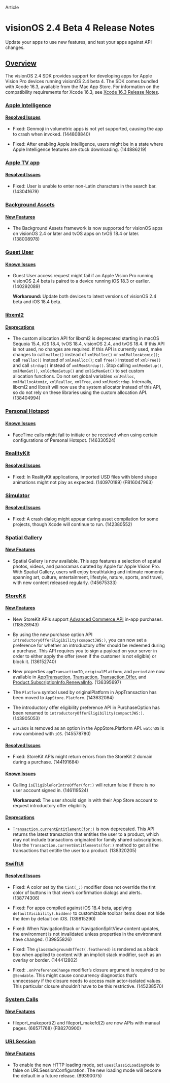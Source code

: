 Article

# visionOS 2.4 Beta 4 Release Notes

Update your apps to use new features, and test your apps against API changes.

## [Overview](https://developer.apple.com/documentation/visionos-release-notes/visionos-2_4-release-notes#Overview)

The visionOS 2.4 SDK provides support for developing apps for Apple Vision Pro devices running visionOS 2.4 beta 4. The SDK comes bundled with Xcode 16.3, available from the Mac App Store. For information on the compatibility requirements for Xcode 16.3, see [Xcode 16.3 Release Notes](https://developer.apple.com/documentation/Xcode-Release-Notes/xcode-16_3-release-notes).

### [Apple Intelligence](https://developer.apple.com/documentation/visionos-release-notes/visionos-2_4-release-notes#Apple-Intelligence)

#### [Resolved Issues](https://developer.apple.com/documentation/visionos-release-notes/visionos-2_4-release-notes#Resolved-Issues)

- Fixed: Genmoji in volumetric apps is not yet supported, causing the app to crash when invoked. (144808840)

- Fixed: After enabling Apple Intelligence, users might be in a state where Apple Intelligence features are stuck downloading. (144886219)

### [Apple TV app](https://developer.apple.com/documentation/visionos-release-notes/visionos-2_4-release-notes#Apple-TV-app)

#### [Resolved Issues](https://developer.apple.com/documentation/visionos-release-notes/visionos-2_4-release-notes#Resolved-Issues)

- Fixed: User is unable to enter non-Latin characters in the search bar. (143041679)

### [Background Assets](https://developer.apple.com/documentation/visionos-release-notes/visionos-2_4-release-notes#Background-Assets)

#### [New Features](https://developer.apple.com/documentation/visionos-release-notes/visionos-2_4-release-notes#New-Features)

- The Background Assets framework is now supported for visionOS apps on visionOS 2.4 or later and tvOS apps on tvOS 18.4 or later. (138008978)

### [Guest User](https://developer.apple.com/documentation/visionos-release-notes/visionos-2_4-release-notes#Guest-User)

#### [Known Issues](https://developer.apple.com/documentation/visionos-release-notes/visionos-2_4-release-notes#Known-Issues)

- Guest User access request might fail if an Apple Vision Pro running visionOS 2.4 beta is paired to a device running iOS 18.3 or earlier. (140292089)

  **Workaround:** Update both devices to latest versions of visionOS 2.4 beta and iOS 18.4 beta.

### [libxml2](https://developer.apple.com/documentation/visionos-release-notes/visionos-2_4-release-notes#libxml2)

#### [Deprecations](https://developer.apple.com/documentation/visionos-release-notes/visionos-2_4-release-notes#Deprecations)

- The custom allocation API for libxml2 is deprecated starting in macOS Sequoia 15.4, iOS 18.4, tvOS 18.4, visionOS 2.4, and tvOS 18.4. If this API is not used, no changes are required. If this API is currently used, make changes to call `malloc()` instead of `xmlMalloc()` or `xmlMallocAtomic()`; call `realloc()` instead of `xmlRealloc()`; call `free()` instead of `xmlFree()` and call `strdup()` instead of `xmlMemStrdup()`. Stop calling `xmlMemSetup()`, `xmlMemGet()`, `xmlGcMemSetup()` and `xmlGcMemGet()` to set custom allocation functions. Do not set global variables `xmlMalloc`, `xmlMallocAtomic`, `xmlRealloc`, `xmlFree`, and `xmlMemStrdup`. Internally, libxml2 and libxslt will now use the system allocator instead of this API, so do not rely on these libraries using the custom allocation API. (138404994)

### [Personal Hotspot](https://developer.apple.com/documentation/visionos-release-notes/visionos-2_4-release-notes#Personal-Hotspot)

#### [Known Issues](https://developer.apple.com/documentation/visionos-release-notes/visionos-2_4-release-notes#Known-Issues)

- FaceTime calls might fail to initiate or be received when using certain configurations of Personal Hotspot. (146330524)

### [RealityKit](https://developer.apple.com/documentation/visionos-release-notes/visionos-2_4-release-notes#RealityKit)

#### [Resolved Issues](https://developer.apple.com/documentation/visionos-release-notes/visionos-2_4-release-notes#Resolved-Issues)

- Fixed: In RealityKit applications, imported USD files with blend shape animations might not play as expected. (140970189) (FB16047963)

### [Simulator](https://developer.apple.com/documentation/visionos-release-notes/visionos-2_4-release-notes#Simulator)

#### [Resolved Issues](https://developer.apple.com/documentation/visionos-release-notes/visionos-2_4-release-notes#Resolved-Issues)

- Fixed: A crash dialog might appear during asset compilation for some projects, though Xcode will continue to run. (142380552)

### [Spatial Gallery](https://developer.apple.com/documentation/visionos-release-notes/visionos-2_4-release-notes#Spatial-Gallery)

#### [New Features](https://developer.apple.com/documentation/visionos-release-notes/visionos-2_4-release-notes#New-Features)

- Spatial Gallery is now available. This app features a selection of spatial photos, videos, and panoramas curated by Apple for Apple Vision Pro. With Spatial Gallery, users will enjoy breathtaking and intimate moments spanning art, culture, entertainment, lifestyle, nature, sports, and travel, with new content released regularly. (145675333)

### [StoreKit](https://developer.apple.com/documentation/visionos-release-notes/visionos-2_4-release-notes#StoreKit)

#### [New Features](https://developer.apple.com/documentation/visionos-release-notes/visionos-2_4-release-notes#New-Features)

- New StoreKit APIs support [Advanced Commerce API](https://developer.apple.com/in-app-purchase/advanced-commerce-api/) in-app purchases. (118528943)

- By using the new purchase option API `introductoryOfferEligibility(compactJWS:)`, you can now set a preference for whether an introductory offer should be redeemed during a purchase. This API requires you to sign a payload on your server in order to either apply the offer (even if the customer is not eligible) or block it. (136152740)

- New properties `appTransactionID`, `originalPlatform`, and `period` are now available in [AppTransaction](https://developer.apple.com/documentation/storekit/apptransaction), [Transaction](https://developer.apple.com/documentation/storekit/transaction), [Transaction.Offer](https://developer.apple.com/documentation/storekit/transaction/offer-swift.struct), and [Product.SubscriptionInfo.RenewalInfo](https://developer.apple.com/documentation/storekit/product/subscriptioninfo/renewalinfo). (136395697)

- The `Platform` symbol used by originalPlatform in AppTransaction has been moved to `AppStore.Platform`. (143632084)

- The introductory offer eligibility preference API in PurchaseOption has been renamed to `introductoryOfferEligibility(compactJWS:)`. (143905053)

- `watchOS` is removed as an option in the AppStore.Platform API. `watchOS` is now combined with `iOS`. (145578780)

#### [Resolved Issues](https://developer.apple.com/documentation/visionos-release-notes/visionos-2_4-release-notes#Resolved-Issues)

- Fixed: StoreKit APIs might return errors from the StoreKit 2 domain during a purchase. (144191684)

#### [Known Issues](https://developer.apple.com/documentation/visionos-release-notes/visionos-2_4-release-notes#Known-Issues)

- Calling `isEligibleForIntroOffer(for:)` will return false if there is no user account signed in. (146119524)

  **Workaround:** The user should sign in with their App Store account to request introductory offer eligibility.

#### [Deprecations](https://developer.apple.com/documentation/visionos-release-notes/visionos-2_4-release-notes#Deprecations)

- [`Transaction.currentEntitlement(for:)`](https://developer.apple.com/documentation/storekit/transaction/currententitlement(for:)) is now deprecated. This API returns the latest transaction that entitles the user to a product, which may not include transactions originated for family shared subscriptions. Use the `Transaction.currentEntitlements(for:)` method to get all the transactions that entitle the user to a product. (138320205)

### [SwiftUI](https://developer.apple.com/documentation/visionos-release-notes/visionos-2_4-release-notes#SwiftUI)

#### [Resolved Issues](https://developer.apple.com/documentation/visionos-release-notes/visionos-2_4-release-notes#Resolved-Issues)

- Fixed: A color set by the `tint(_:)` modifier does not override the tint color of buttons in that view’s confirmation dialogs and alerts. (138774306)

- Fixed: For apps compiled against iOS 18.4 beta, applying `defaultVisibility(.hidden)` to customizable toolbar items does not hide the item by default on iOS. (139815290)

- Fixed: When NavigationStack or NavigationSplitView content updates, the environment is not invalidated unless properties in the environment have changed. (139855826)

- Fixed: The `glassBackgroundEffect(.feathered)` is rendered as a black box when applied to content with an implicit stack modifier, such as an overlay or border. (144412802)

- Fixed: `.onPreferenceChange` modifier’s closure argument is required to be `@Sendable`. This might cause concurrency diagnostics that’s unnecessary if the closure needs to access main actor-isolated values. This particular closure shouldn’t have to be this restrictive. (145238570)

### [System Calls](https://developer.apple.com/documentation/visionos-release-notes/visionos-2_4-release-notes#System-Calls)

#### [New Features](https://developer.apple.com/documentation/visionos-release-notes/visionos-2_4-release-notes#New-Features)

- fileport\_makeport(2) and fileport\_makefd(2) are now APIs with manual pages. (66571768) (FB8270900)

### [URLSession](https://developer.apple.com/documentation/visionos-release-notes/visionos-2_4-release-notes#URLSession)

#### [New Features](https://developer.apple.com/documentation/visionos-release-notes/visionos-2_4-release-notes#New-Features)

- To enable the new HTTP loading mode, set `usesClassicLoadingMode` to false on URLSessionConfiguration. The new loading mode will become the default in a future release. (89390075)
